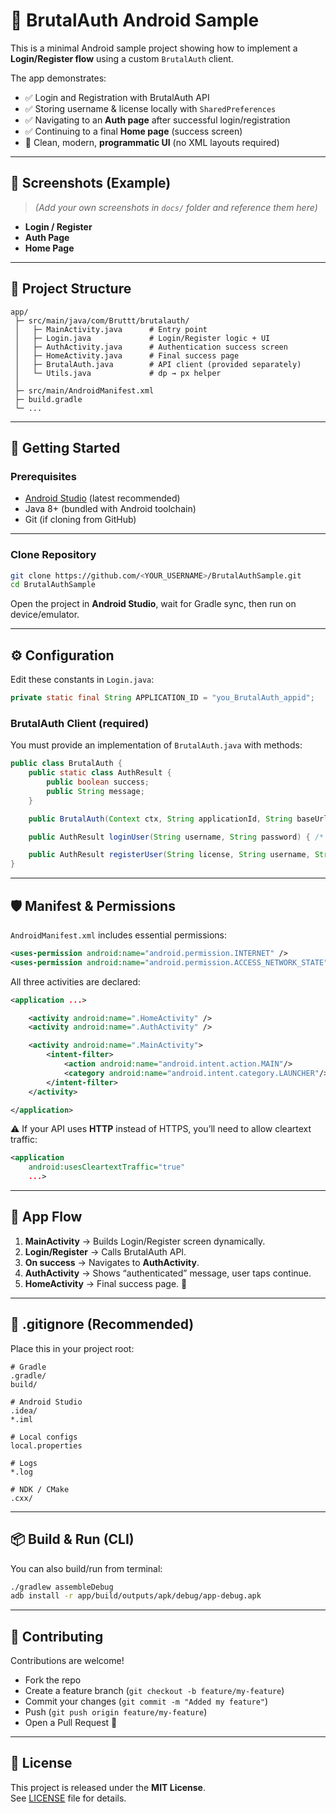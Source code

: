 # 🔐 BrutalAuth Android Sample

This is a minimal Android sample project showing how to implement a **Login/Register flow** using a custom `BrutalAuth` client.  

The app demonstrates:
- ✅ Login and Registration with BrutalAuth API  
- ✅ Storing username & license locally with `SharedPreferences`  
- ✅ Navigating to an **Auth page** after successful login/registration  
- ✅ Continuing to a final **Home page** (success screen)  
- 🎨 Clean, modern, **programmatic UI** (no XML layouts required)  

---

## 📸 Screenshots (Example)

> *(Add your own screenshots in `docs/` folder and reference them here)*

- **Login / Register**
- **Auth Page**
- **Home Page**

---

## 📂 Project Structure

```
app/
 ├─ src/main/java/com/Bruttt/brutalauth/
 │   ├─ MainActivity.java      # Entry point
 │   ├─ Login.java             # Login/Register logic + UI
 │   ├─ AuthActivity.java      # Authentication success screen
 │   ├─ HomeActivity.java      # Final success page
 │   ├─ BrutalAuth.java        # API client (provided separately)
 │   └─ Utils.java             # dp → px helper
 │
 ├─ src/main/AndroidManifest.xml
 ├─ build.gradle
 └─ ...
```

---

## 🚀 Getting Started

### Prerequisites
- [Android Studio](https://developer.android.com/studio) (latest recommended)
- Java 8+ (bundled with Android toolchain)
- Git (if cloning from GitHub)

---

### Clone Repository

```bash
git clone https://github.com/<YOUR_USERNAME>/BrutalAuthSample.git
cd BrutalAuthSample
```

Open the project in **Android Studio**, wait for Gradle sync, then run on device/emulator.

---

## ⚙️ Configuration

Edit these constants in `Login.java`:

```java
private static final String APPLICATION_ID = "you_BrutalAuth_appid";
```

### BrutalAuth Client (required)

You must provide an implementation of `BrutalAuth.java` with methods:

```java
public class BrutalAuth {
    public static class AuthResult {
        public boolean success;
        public String message;
    }

    public BrutalAuth(Context ctx, String applicationId, String baseUrl) { /* ... */ }

    public AuthResult loginUser(String username, String password) { /* ... */ }

    public AuthResult registerUser(String license, String username, String password) { /* ... */ }
}
```

---

## 🛡️ Manifest & Permissions

`AndroidManifest.xml` includes essential permissions:

```xml
<uses-permission android:name="android.permission.INTERNET" />
<uses-permission android:name="android.permission.ACCESS_NETWORK_STATE" />
```

All three activities are declared:

```xml
<application ...>

    <activity android:name=".HomeActivity" />
    <activity android:name=".AuthActivity" />

    <activity android:name=".MainActivity">
        <intent-filter>
            <action android:name="android.intent.action.MAIN"/>
            <category android:name="android.intent.category.LAUNCHER"/>
        </intent-filter>
    </activity>

</application>
```

⚠️ If your API uses **HTTP** instead of HTTPS, you’ll need to allow cleartext traffic:

```xml
<application
    android:usesCleartextTraffic="true"
    ...>
```

---

## 🧭 App Flow

1. **MainActivity** → Builds Login/Register screen dynamically.  
2. **Login/Register** → Calls BrutalAuth API.  
3. **On success** → Navigates to **AuthActivity**.  
4. **AuthActivity** → Shows “authenticated” message, user taps continue.  
5. **HomeActivity** → Final success page. 🎉  

---

## 📝 .gitignore (Recommended)

Place this in your project root:

```
# Gradle
.gradle/
build/

# Android Studio
.idea/
*.iml

# Local configs
local.properties

# Logs
*.log

# NDK / CMake
.cxx/
```

---

## 📦 Build & Run (CLI)

You can also build/run from terminal:

```bash
./gradlew assembleDebug
adb install -r app/build/outputs/apk/debug/app-debug.apk
```

---

## 🤝 Contributing

Contributions are welcome!  
- Fork the repo  
- Create a feature branch (`git checkout -b feature/my-feature`)  
- Commit your changes (`git commit -m "Added my feature"`)  
- Push (`git push origin feature/my-feature`)  
- Open a Pull Request 🎉  

---

## 📄 License

This project is released under the **MIT License**.  
See [LICENSE](LICENSE) file for details.
